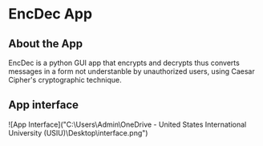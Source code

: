 # EncDec App

## About the App
EncDec is a python GUI app that encrypts and decrypts thus converts messages in a form not understanble by unauthorized users, using Caesar Cipher's cryptographic technique.

## App interface
![App Interface]("C:\Users\Admin\OneDrive - United States International University (USIU)\Desktop\interface.png")

